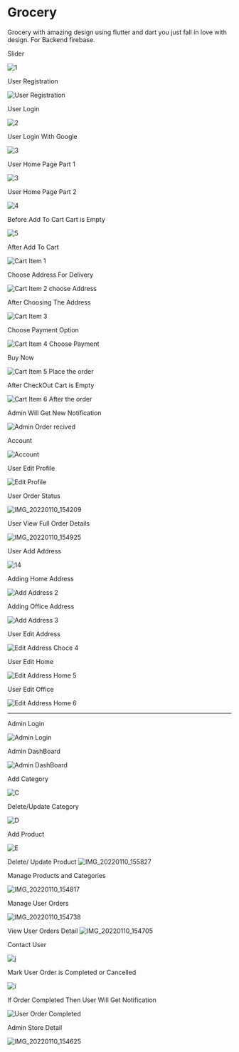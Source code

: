 # Grocery
Grocery with amazing design using flutter and dart you just fall in love with design.
For Backend firebase.

Slider 

![1](https://user-images.githubusercontent.com/85708102/147500298-1db49158-69a2-4cf2-b6dc-bcc568047fb9.jpg)

User Registration 

![User Registration](https://user-images.githubusercontent.com/85708102/148740886-51286d48-9726-407e-98fe-efced58e5177.jpg)

User Login

![2](https://user-images.githubusercontent.com/85708102/147500558-6b5586e8-fb2c-4dab-8acb-7689bc0d3f62.jpg)

User Login With Google

![3](https://user-images.githubusercontent.com/85708102/148740979-1c0bbe13-3882-48b9-8d61-39fc755c1ffd.jpg)

User Home Page Part 1


![3](https://user-images.githubusercontent.com/85708102/147500675-01d0011a-1f00-4ef7-a4dd-42153129e5f6.jpg)

User Home Page Part 2


![4](https://user-images.githubusercontent.com/85708102/147500694-e73ca1d8-ad40-487b-91f4-a4dfe104c816.jpg)

Before Add To Cart Cart is Empty

![5](https://user-images.githubusercontent.com/85708102/147500745-3731056b-cff0-465a-ab50-02cb723d2f81.jpg)

After Add To Cart  

![Cart Item 1](https://user-images.githubusercontent.com/85708102/148741751-b5329267-4f9c-4922-a323-97d74b762f97.jpg)



Choose Address For Delivery 

![Cart Item 2 choose Address](https://user-images.githubusercontent.com/85708102/148742001-648b121b-aa29-49ec-af2b-fc68f083fc43.jpg)




After Choosing The Address

![Cart Item 3](https://user-images.githubusercontent.com/85708102/148742175-0a494470-1783-4b30-8555-0336599bf0bb.jpg)

Choose Payment Option

![Cart Item 4 Choose Payment](https://user-images.githubusercontent.com/85708102/148742230-972e465c-8570-46d4-95dc-2034557a51aa.jpg)



Buy Now 

![Cart Item 5 Place the order](https://user-images.githubusercontent.com/85708102/148742424-bca23f38-bc98-4a71-93df-c92e8462e62b.jpg)


After CheckOut Cart is Empty 

![Cart Item 6 After the order](https://user-images.githubusercontent.com/85708102/148742552-58a2edd7-f730-4381-8248-138022dd5ded.jpg)


Admin Will Get New Notification

![Admin Order recived](https://user-images.githubusercontent.com/85708102/148753257-cce50aeb-e909-464e-b403-4a3efa31571d.jpg)


Account

![Account](https://user-images.githubusercontent.com/85708102/148743040-1181f158-594e-4806-8c78-f97bf477488a.jpg)



User Edit Profile

![Edit Profile](https://user-images.githubusercontent.com/85708102/148743879-dda4db4a-4af8-4139-a8c7-52ec6da460a7.jpg)

User Order Status

![IMG_20220110_154209](https://user-images.githubusercontent.com/85708102/148750741-0b325ebe-fd5d-42df-aaa5-3b61ec2fb7ce.jpg)


User View Full Order Details

![IMG_20220110_154925](https://user-images.githubusercontent.com/85708102/148750784-2466087d-6440-4b3e-8c5f-ef752490d761.jpg)




User Add Address

![14](https://user-images.githubusercontent.com/85708102/147502181-5a92c01b-024b-430d-bb08-44fcf9ec788e.jpg)

Adding Home Address

![Add Address 2](https://user-images.githubusercontent.com/85708102/148744779-81342a21-f39a-4462-9426-428142ae05df.jpg)

Adding Office Address

![Add Address 3](https://user-images.githubusercontent.com/85708102/148744814-792584e8-206b-4962-844b-c943caecc4b7.jpg)

User Edit Address

![Edit Address Choce 4](https://user-images.githubusercontent.com/85708102/148745356-105a7042-8d48-4165-8750-359b2d524f08.jpg)

User Edit Home

![Edit Address Home 5](https://user-images.githubusercontent.com/85708102/148745535-384fe5be-e826-4542-b246-75307ed60ac9.jpg)


User Edit Office

![Edit Address Home 6](https://user-images.githubusercontent.com/85708102/148745643-aed47a68-746f-448a-964a-93a70c98c118.jpg)


***************************************************************************************************************************************************************************************************************************************************************************************************************************************************************************************************************************************************************************************************************************************************

Admin Login

![Admin Login](https://user-images.githubusercontent.com/85708102/148745778-ef8b2f13-6a9d-475a-b1ea-a7ecfa6b332f.jpg)


Admin DashBoard 

![Admin DashBoard](https://user-images.githubusercontent.com/85708102/148745841-b08919d9-3158-4d1d-9b9e-e47e28316aee.jpg)




Add Category

![C](https://user-images.githubusercontent.com/85708102/147502671-a220df24-b38b-4663-b88e-ad77d4516341.jpg)

Delete/Update Category

![D](https://user-images.githubusercontent.com/85708102/147502675-7057ccf0-bef6-469c-a28f-8cbaece61772.jpg)

Add Product

![E](https://user-images.githubusercontent.com/85708102/147502677-b91f46f7-1eaf-4f8d-a3f5-7a175b984339.jpg)

Delete/ Update Product
![IMG_20220110_155827](https://user-images.githubusercontent.com/85708102/148752158-9b91267b-f4c7-4c30-8943-e92b058b8b30.jpg)


Manage  Products and Categories

![IMG_20220110_154817](https://user-images.githubusercontent.com/85708102/148752117-f3e33bcb-401b-4600-ad40-dc919f0c5a3c.jpg)


Manage User Orders

![IMG_20220110_154738](https://user-images.githubusercontent.com/85708102/148750959-de8d54b8-3f6f-43c0-82bb-14454c76d2fd.jpg)


View User Orders Detail
![IMG_20220110_154705](https://user-images.githubusercontent.com/85708102/148750408-3b4e3ec6-578c-41ab-a0bc-e60ae2cdc5ea.jpg)

Contact User 

![j](https://user-images.githubusercontent.com/85708102/147503065-b8cfa3ce-0f6b-48fa-af06-383e9c098eaa.jpg)


Mark User Order is Completed or Cancelled

![i](https://user-images.githubusercontent.com/85708102/147503057-4c2e83f2-aeac-4437-a8d7-7a6e730c92d4.jpg)

If Order Completed Then User Will Get Notification


![User Order Completed](https://user-images.githubusercontent.com/85708102/148753467-81e4ef1e-1f35-4509-8209-4e60edb0ffba.jpg)

Admin Store Detail

![IMG_20220110_154625](https://user-images.githubusercontent.com/85708102/148750553-5ed530f5-6a25-4a3e-bd5c-381d2353d5f8.jpg)


